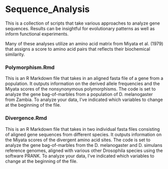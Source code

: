 # Sequence_Analysis
This is a collection of scripts that take various approaches to analyze gene sequences. Results can be insightful for evolutionary patterns as well as inform functional experiments.

Many of these analyses utilize an amino acid matrix from Miyata et al. (1979) that assigns a score to amino acid pairs that reflects their biochemical similarity. 

### Polymorphism.Rmd 
This is an R Markdown file that takes in an aligned fasta file of a gene from a population. It outputs information on the derived allele frequencies and the Miyata scores of the nonsynonymous polymorphisms. The code is set to analyze the gene bag-of-marbles from a population of D. melanogaster from Zambia. To analyze your data, I've indicated which variables to change at the beginning of the file. 

### Divergence.Rmd 
This is an R Markdown file that takes in two individual fasta files consisting of aligned gene sequences from different species. It outputs information on the Miyata scores of the divergent amino acid sites. The code is set to analyze the gene bag-of-marbles from the D. melanogaster and D. simulans reference genomes, aligned with various other Drosophila species using the software PRANK. To analyze your data, I've indicated which variables to change at the beginning of the file. 
